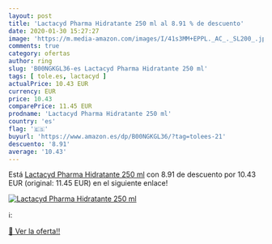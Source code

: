 ```yaml
---
layout: post
title: 'Lactacyd Pharma Hidratante 250 ml al 8.91 % de descuento'
date: 2020-01-30 15:27:27
image: 'https://m.media-amazon.com/images/I/41s3MM+EPPL._AC_._SL200_.jpg'
comments: true
category: ofertas
author: ring
slug: 'B00NGKGL36-es Lactacyd Pharma Hidratante 250 ml'
tags: [ tole.es, lactacyd ]
actualPrice: 10.43 EUR
currency: EUR
price: 10.43
comparePrice: 11.45 EUR
prodname: 'Lactacyd Pharma Hidratante 250 ml'
country: 'es'
flag: '🇪🇸'
buyurl: 'https://www.amazon.es/dp/B00NGKGL36/?tag=tolees-21'
descuento: '8.91'
average: '10.43'
---
```


Está [Lactacyd Pharma Hidratante 250 ml](https://www.amazon.es/dp/B00NGKGL36/?tag=tolees-21) con 8.91 de descuento por 10.43 EUR (original: 11.45 EUR) en el siguiente enlace!

[![Lactacyd Pharma Hidratante 250 ml](https://m.media-amazon.com/images/I/41s3MM+EPPL._AC_._SL200_.jpg)](https://www.amazon.es/dp/B00NGKGL36/?tag=tolees-21)

ℹ️:


[🛒 Ver la oferta!!](https://www.amazon.es/dp/B00NGKGL36/?tag=tolees-21)
